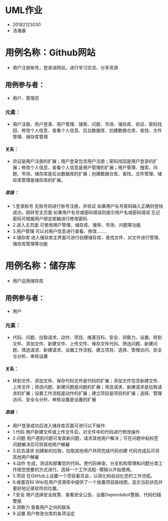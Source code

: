 # UML作业
- 20182123030
- 汤海康
# 用例名称：Github网站
- 用户注册账号，登录进网站，进行学习交流、分享资源
## 用例参与者：
- 用户、管理员
### 元素：
- 用户注册、用户登录、用户管理、搜索、问题、市场、储存库、验证、密码找回、修改个人信息、查看个人信息、后台数据库、创建数据仓库、查找、文件管理、储存库管理
#### 关系：
- 验证是用户注册的扩展；用户登录包含用户注册；密码找回是用户登录的扩展；修改个人信息、查看个人信息是用户管理的扩展；用户管理、搜索、问题、市场、储存库是后台数据库的扩展；创建数据仓库、查找、文件管理、储存库管理是储存库的扩展。
##### 思路：
- 1.登录账号
  无账号则进行账号注册，并验证
  如果用户名号密码输入正确则登陆成功，跳转至主页面
  如果用户名号或密码错误则提示用户名或密码错误
  忘记密码可根据用户绑定邮箱进行修改密码
- 2.进入主页面
  可使用用户管理、储存库、搜索、市场、问题等功能
- 3.用户管理
  可以对用户信息进行查看、修改........
- 4.储存库
  进入储存库主界面可进行创建储存库、查找文件、对文件进行管理、储存库管理等功能

# 用例名称：储存库
- 用户运用储存库
## 用例参与者：
- 用户
### 元素：
- 代码、问题、拉取请求、动作、项目、维基百科、安全、洞察力、设置、转到文件、添加文件、新建文件、上传文件、保存文件代码、筛选问题、新建问题、筛选请求、新建请求、设置工作流程、建立项目、选择、管理访问、安全与分析、审核设置
#### 关系：
- 转到文件、添加文件、保存代码文件是代码的扩展；添加文件包含新建文件、上传文件；筛选问题、新建问题是问题的扩展；筛选请求、新建请求是拉取请求的扩展；设置工作流程是动作的扩展；建立项目是项目的扩展；选择、管理访问、安全与分析、审核设置是设置的扩展
##### 思路：
- 用户登录成功后进入储存库页面可进行以下操作:
- 1.代码
  用户新建文件或上传文件后，对文件中的代码进行修改操作
- 2.问题
  用户遇到问题可发表新问题，请求其他用户解决；可在问题中贴标签
  问题解决后可将其他用户解雇
- 3.拉去请求
  创建新的拉取，拉取其他用户共同完成代码创建
  代码完成后可将其他用户解雇
- 4.动作
  生成，测试和部署您的代码。使代码审查，分支机构管理和问题分类工作按您想要的方式进行。选择一个工作流程- 模板以开始使用。
- 5.项目
  在GitHub上设置一个项目委员会，以简化和自动化您的工作流程。
- 6.维基百科
  Wiki在用户资源库中提供了一个放置项目路线图，显示当前状态并更好地记录软件的位置。
- 7.安全
  用户选择安全政策、查看安全公告、设置Dependabot警报、代码扫描警报
- 8.洞察力
  查看用户之间的联系
- 9.设置
  用户修改仓库的各项设定
